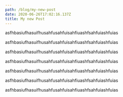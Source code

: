 ```yaml
---
path: /blog/my-new-post
date: 2020-06-26T17:02:16.137Z
title: My new Post
---
```

asfhbasiufhasuifhusahfusahfuisahfiuashfsahfuiashfuias

asfhbasiufhasuifhusahfusahfuisahfiuashfsahfuiashfuias

asfhbasiufhasuifhusahfusahfuisahfiuashfsahfuiashfuias

asfhbasiufhasuifhusahfusahfuisahfiuashfsahfuiashfuias

asfhbasiufhasuifhusahfusahfuisahfiuashfsahfuiashfuias

asfhbasiufhasuifhusahfusahfuisahfiuashfsahfuiashfuias

asfhbasiufhasuifhusahfusahfuisahfiuashfsahfuiashfuias